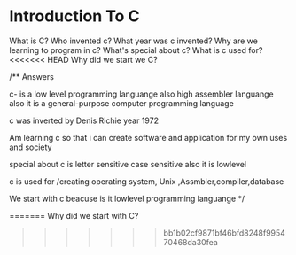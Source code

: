 # Introduction To C 
What is C?
Who invented c?
What year was c invented?
Why are we learning to program in c?
What's special about c?
What is c used for?
<<<<<<< HEAD
Why did we start we C?

/**
 Answers

c- is a low level programming languange also high assembler languange 
also it is a general-purpose computer programming language

c was  inverted by Denis Richie year 1972

Am learning c so that i can create software and application for my own uses and society

special about c is letter sensitive case sensitive also it is lowlevel 

c is used for /creating operating system, Unix ,Assmbler,compiler,database

We start with c beacuse is it lowlevel programming languange
*/


=======
Why did we start with C?
>>>>>>> bb1b02cf9871bf46bfd8248f995470468da30fea
